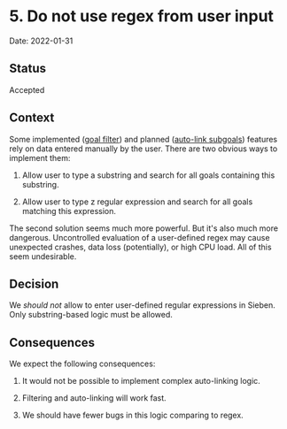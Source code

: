 # 5. Do not use regex from user input

Date: 2022-01-31

## Status

Accepted

## Context

Some implemented ([goal filter](https://github.com/ahitrin/SiebenApp/issues/180)) and planned ([auto-link subgoals](https://github.com/ahitrin/SiebenApp/issues/181)) features rely on data entered manually by the user.
There are two obvious ways to implement them:

1. Allow user to type a substring and search for all goals containing this substring.

2. Allow user to type z regular expression and search for all goals matching this expression.

The second solution seems much more powerful.
But it's also much more dangerous.
Uncontrolled evaluation of a user-defined regex may cause unexpected crashes, data loss (potentially), or high CPU load.
All of this seem undesirable.

## Decision

We *should not* allow to enter user-defined regular expressions in Sieben.
Only substring-based logic must be allowed.

## Consequences

We expect the following consequences:

1. It would not be possible to implement complex auto-linking logic.

2. Filtering and auto-linking will work fast.

3. We should have fewer bugs in this logic comparing to regex.
